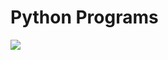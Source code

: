 # Python Programs
<img src="https://upload.wikimedia.org/wikipedia/commons/thumb/c/c3/Python-logo-notext.svg/600px-Python-logo-notext.svg.png">
